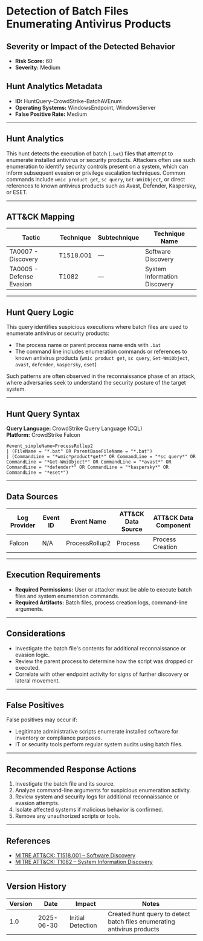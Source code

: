# Detection of Batch Files Enumerating Antivirus Products

## Severity or Impact of the Detected Behavior
- **Risk Score:** 60
- **Severity:** Medium

## Hunt Analytics Metadata

- **ID:** HuntQuery-CrowdStrike-BatchAVEnum
- **Operating Systems:** WindowsEndpoint, WindowsServer
- **False Positive Rate:** Medium

---

## Hunt Analytics

This hunt detects the execution of batch (`.bat`) files that attempt to enumerate installed antivirus or security products. Attackers often use such enumeration to identify security controls present on a system, which can inform subsequent evasion or privilege escalation techniques. Common commands include `wmic product get`, `sc query`, `Get-WmiObject`, or direct references to known antivirus products such as Avast, Defender, Kaspersky, or ESET.

---

## ATT&CK Mapping

| Tactic                        | Technique   | Subtechnique | Technique Name                                         |
|------------------------------|-------------|--------------|--------------------------------------------------------|
| TA0007 - Discovery           | T1518.001   | —            | Software Discovery                                    |
| TA0005 - Defense Evasion     | T1082       | —            | System Information Discovery                          |

---

## Hunt Query Logic

This query identifies suspicious executions where batch files are used to enumerate antivirus or security products:

- The process name or parent process name ends with `.bat`
- The command line includes enumeration commands or references to known antivirus products (`wmic product get`, `sc query`, `Get-WmiObject`, `avast`, `defender`, `kaspersky`, `eset`)

Such patterns are often observed in the reconnaissance phase of an attack, where adversaries seek to understand the security posture of the target system.

---

## Hunt Query Syntax

**Query Language:** CrowdStrike Query Language (CQL)  
**Platform:** CrowdStrike Falcon

```fql
#event_simpleName=ProcessRollup2    
| (FileName = "*.bat" OR ParentBaseFileName = "*.bat")    
| (CommandLine = "*wmic*product*get*" OR CommandLine = "*sc query*" OR CommandLine = "*Get-WmiObject*" OR CommandLine = "*avast*" OR CommandLine = "*defender*" OR CommandLine = "*kaspersky*" OR CommandLine = "*eset*")
```

---

## Data Sources

| Log Provider | Event ID | Event Name       | ATT&CK Data Source  | ATT&CK Data Component  |
|--------------|----------|------------------|---------------------|------------------------|
| Falcon       | N/A      | ProcessRollup2   | Process             | Process Creation       |

---

## Execution Requirements

- **Required Permissions:** User or attacker must be able to execute batch files and system enumeration commands.
- **Required Artifacts:** Batch files, process creation logs, command-line arguments.

---

## Considerations

- Investigate the batch file's contents for additional reconnaissance or evasion logic.
- Review the parent process to determine how the script was dropped or executed.
- Correlate with other endpoint activity for signs of further discovery or lateral movement.

---

## False Positives

False positives may occur if:

- Legitimate administrative scripts enumerate installed software for inventory or compliance purposes.
- IT or security tools perform regular system audits using batch files.

---

## Recommended Response Actions

1. Investigate the batch file and its source.
2. Analyze command-line arguments for suspicious enumeration activity.
3. Review system and security logs for additional reconnaissance or evasion attempts.
4. Isolate affected systems if malicious behavior is confirmed.
5. Remove any unauthorized scripts or tools.

---

## References

- [MITRE ATT&CK: T1518.001 – Software Discovery](https://attack.mitre.org/techniques/T1518/001/)
- [MITRE ATT&CK: T1082 – System Information Discovery](https://attack.mitre.org/techniques/T1082/)

---

## Version History

| Version | Date       | Impact            | Notes                                                                                      |
|---------|------------|-------------------|--------------------------------------------------------------------------------------------|
| 1.0     | 2025-06-30 | Initial Detection | Created hunt query to detect batch files enumerating antivirus products                    |
